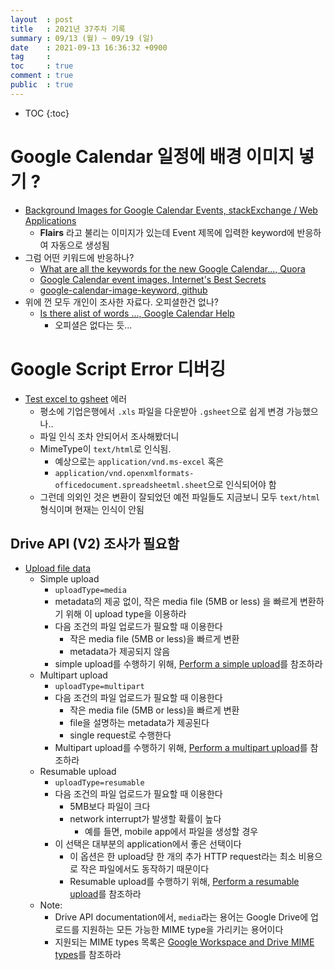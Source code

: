 ```yaml
---
layout  : post
title   : 2021년 37주차 기록
summary : 09/13 (월) ~ 09/19 (일)
date    : 2021-09-13 16:36:32 +0900
tag     :  
toc     : true
comment : true
public  : true
---
```

* TOC
{:toc}

# Google Calendar 일정에 배경 이미지 넣기 ?

* [Background Images for Google Calendar Events, stackExchange / Web Applications](https://webapps.stackexchange.com/q/70472)
  * **Flairs** 라고 불리는 이미지가 있는데 Event 제목에 입력한 keyword에 반응하여 자동으로 생성됨
* 그럼 어떤 키워드에 반응하나?
  * [What are all the keywords for the new Google Calendar..., Quora](https://www.quora.com/What-are-all-the-keywords-for-the-new-Google-Calendar-Android-app-that-will-generate-those-beautiful-images-in-the-agenda-view)
  * [Google Calendar event images, Internet's Best Secrets](http://www.internetbestsecrets.com/2019/09/google-calendar-event-images.html)
  * [google-calendar-image-keyword, github](https://github.com/mifran/google-calendar-image-keyword)
* 위에 껀 모두 개인이 조사한 자료다. 오피셜한건 없나?
  * [Is there alist of words ..., Google Calendar Help](https://support.google.com/calendar/thread/1750871/is-there-a-list-of-words-that-trigger-the-background-illustrations?hl=en)
    * 오피셜은 없다는 듯...

# Google Script Error 디버깅

* [Test excel to gsheet](https://script.google.com/home/projects/1hXTwkOlL_vXyPA3eLr2m_v2ODr9xywaXM_iRxwyzXINC_ON8r9j8fUxs/edit) 에러
  * 평소에 기업은행에서 `.xls` 파일을 다운받아 `.gsheet`으로 쉽게 변경 가능했으나..
  * 파일 인식 조차 안되어서 조사해봤더니
  * MimeType이 `text/html`로 인식됨.
    * 예상으로는 `application/vnd.ms-excel` 혹은
    * `application/vnd.openxmlformats-officedocument.spreadsheetml.sheet`으로 인식되어야 함
  * 그런데 의외인 것은 변환이 잘되었던 예전 파일들도 지금보니 모두 `text/html` 형식이며 현재는 인식이 안됨

## Drive API (V2) 조사가 필요함

* [Upload file data](https://developers.google.com/drive/api/v2/manage-uploads)
  * Simple upload
    * `uploadType=media`
    * metadata의 제공 없이, 작은 media file (5MB or less) 을 빠르게 변환하기 위해 이 upload type을 이용하라
    * 다음 조건의 파일 업로드가 필요할 때 이용한다
      * 작은 media file (5MB or less)을 빠르게 변환
      * metadata가 제공되지 않음
    * simple upload를 수행하기 위해, [Perform a simple upload](https://developers.google.com/drive/api/v2/manage-uploads#simple)를 참조하라 
  * Multipart upload
    * `uploadType=multipart`
    * 다음 조건의 파일 업로드가 필요할 때 이용한다
      * 작은 media file (5MB or less)을 빠르게 변환
      * file을 설명하는 metadata가 제공된다
      * single request로 수행한다 
    * Multipart upload를 수행하기 위해, [Perform a multipart upload](https://developers.google.com/drive/api/v2/manage-uploads#multipart)를 참조하라
  * Resumable upload
    * `uploadType=resumable`
    * 다음 조건의 파일 업로드가 필요할 때 이용한다
      * 5MB보다 파일이 크다
      * network interrupt가 발생할 확률이 높다 
        * 예를 들면, mobile app에서 파일을 생성할 경우
    * 이 선택은 대부분의 application에서 좋은 선택이다
      * 이 옵션은 한 upload당 한 개의 추가 HTTP request라는 최소 비용으로 작은 파일에서도 동작하기 때문이다
      * Resumable upload를 수행하기 위해, [Perform a resumable upload](https://developers.google.com/drive/api/v2/manage-uploads#resumable)를 참조하라
  * Note: 
    * Drive API documentation에서, `media`라는 용어는 Google Drive에 업로드를 지원하는 모든 가능한 MIME type을 가리키는 용어이다
    * 지원되는 MIME types 목록은 [Google Workspace and Drive MIME types](https://developers.google.com/drive/api/v2/mime-types)를 참조하라
